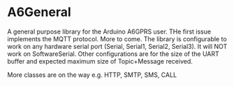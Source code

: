 # A6General
A general purpose library for the Arduino A6GPRS user. THe first issue implements the MQTT protocol. More to come.
The library is configurable to work on any hardware serial port (Serial, Serial1, Serial2, Serial3). It will NOT work on SoftwareSerial.
Other configurations are for the size of the UART buffer and expected maximum size of Topic+Message received.

More classes are on the way e.g. HTTP, SMTP, SMS, CALL
